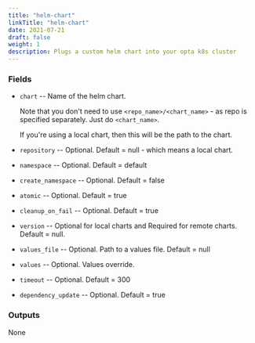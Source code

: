 ```yaml
---
title: "helm-chart"
linkTitle: "helm-chart"
date: 2021-07-21
draft: false
weight: 1
description: Plugs a custom helm chart into your opta k8s cluster
---
```


### Fields

- `chart` -- Name of the helm chart.

  Note that you don't need to use `<repo_name>/<chart_name>` - as repo is specified separately. Just do `<chart_name>`.

  If you're using a local chart, then this will be the path to the chart.

- `repository` -- Optional. Default = null - which means a local chart.
- `namespace` -- Optional. Default = default
- `create_namespace` -- Optional. Default = false
- `atomic` -- Optional. Default = true
- `cleanup_on_fail` -- Optional. Default = true
- `version` -- Optional for local charts and Required for remote
  charts. Default = null.
- `values_file` -- Optional. Path to a values file. Default = null
- `values` -- Optional. Values override.
- `timeout` -- Optional. Default = 300
- `dependency_update` -- Optional. Default = true

### Outputs

None
